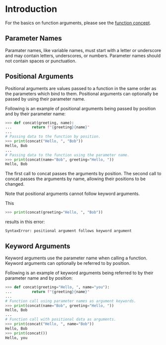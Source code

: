 # Introduction

For the basics on function arguments, please see the [function concept][function concept].

## Parameter Names

Paramater names, like variable names, must start with a letter or underscore and may contain letters, underscores, or numbers.
Parameter names should not contain spaces or punctuation.

## Positional Arguments

Positional arguments are values passed to a function in the same order as the parameters which bind to them.
Positional arguments can optionally be passed by using their parameter name.

Following is an example of positional arguments being passed by position and by their parameter name:

```python
>>> def concat(greeting, name):
...         return f"{greeting}{name}"
... 
# Passing data to the function by position.
>>> print(concat("Hello, ", "Bob"))
Hello, Bob
... 
# Passing data to the function using the parameter name.
>>> print(concat(name="Bob", greeting="Hello, "))
Hello, Bob

```

The first call to concat passes the arguments by position.
The second call to concat passes the arguments by name, allowing their positions to be changed.

Note that positional arguments cannot follow keyword arguments.

This

```python
>>> print(concat(greeting="Hello, ", "Bob"))
```

results in this error:

```
SyntaxError: positional argument follows keyword argument
```

## Keyword Arguments

Keyword arguments use the parameter name when calling a function.
Keyword arguments can optionally be referred to by position.

Following is an example of keyword arguments being referred to by their parameter name and by position:

```python
>>> def concat(greeting="Hello, ", name="you"):
...         return f"{greeting}{name}"
... 
# Function call using parameter names as argument keywords.
>>> print(concat(name="Bob", greeting="Hello, "))
Hello, Bob
...
# Function call with positional data as arguments.
>>> print(concat("Hello, ", name="Bob"))
Hello, Bob
>>> print(concat())
Hello, you

```

[default arguments]: https://www.geeksforgeeks.org/default-arguments-in-python/
[function concept]: ../functions/about.md
[parameters]: https://www.codecademy.com/learn/flask-introduction-to-python/modules/learn-python3-functions/cheatsheet
